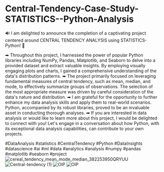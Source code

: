 # Central-Tendency-Case-Study-STATISTICS--Python-Analysis

🔊 I am delighted to announce the completion of a captivating project centered around CENTRAL TENDENCY ANALYSIS using STATISTICS-Python! 🌟

➡ Throughout this project, I harnessed the power of popular Python libraries including NumPy, Pandas, Matplotlib, and Seaborn to delve into a provided dataset and extract valuable insights. By employing visually engaging plots and charts, I gained a comprehensive understanding of the data's distribution patterns.
➡ The project primarily focused on leveraging fundamental measures of central tendency, such as mean, median, and mode, to effectively summarize groups of observations. The selection of the most appropriate measure was driven by careful consideration of the data's nature and distribution.
➡ I am grateful for the opportunity to further enhance my data analysis skills and apply them to real-world scenarios. Python, accompanied by its robust libraries, proved to be an invaluable asset in conducting thorough analyses.
➡ If you are interested in data analysis or would like to learn more about this project, I would be delighted to connect with you! Let's engage in a conversation about how Python, with its exceptional data analysis capabilities, can contribute to your own projects.

#DataAnalysis #statistics #CentralTendency #Python #DataInsights #datascience #ai #ml #data #analytics #analysis #numpy #pandas #matplotlib #seaborn #project![cereal_tendency_mean_mode_median_382253950QRYUU](https://github.com/HOSHANGI/Central-Tendency-Case-Study-STATISTICS--Python-Analysis/assets/118753140/b6279e3a-e344-4961-819e-765dab063379)
![Central-tendency (1)](https://github.com/HOSHANGI/Central-Tendency-Case-Study-STATISTICS--Python-Analysis/assets/118753140/9b5c3567-7679-4aae-ad08-ca0f301f2e01)
![OIP](https://github.com/HOSHANGI/Central-Tendency-Case-Study-STATISTICS--Python-Analysis/assets/118753140/d7c1f589-a47b-488a-91dd-d4854294f35b)
![OIP](https://github.com/HOSHANGI/Central-Tendency-Case-Study-STATISTICS--Python-Analysis/assets/118753140/17cb52c6-25fe-42ea-9d42-afb733cde6b1)
